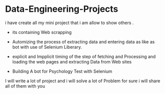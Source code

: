 # Data-Engineering-Projects

i have create all my mini project that i am allow to show others .

- its containing Web scrapping 

- Automizing the process of extracting data and entering data as like as bot with use of Selenium Liberary.
- explicit and Impplicit timing of the step of fetching and Processing and loading the web pages and extracting Data from Web sites
- Building A bot for Psychology Test with Selenium

I will write a lot of project and i will solve a lot of Problem
for sure i will share all of them with you

